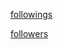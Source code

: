 [followings](https://api.bilibili.com/x/relation/followings?vmid=360288&pn=2&ps=20&order=desc&jsonp=jsonp&callback=__jp22)


[followers](https://api.bilibili.com/x/relation/followers?vmid=360288&pn=1&ps=20&order=desc&jsonp=jsonp&callback=__jp25)